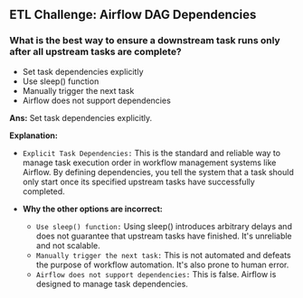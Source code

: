 ## ETL Challenge: Airflow DAG Dependencies

###  What is the best way to ensure a downstream task runs only after all upstream tasks are complete?
- Set task dependencies explicitly
- Use sleep() function
- Manually trigger the next task
- Airflow does not support dependencies

**Ans:** Set task dependencies explicitly.

**Explanation:**
- `Explicit Task Dependencies:` This is the standard and reliable way to manage task execution order in workflow management systems like Airflow. By defining dependencies, you tell the system that a task should only start once its specified upstream tasks have successfully completed.

- **Why the other options are incorrect:**
  - `Use sleep() function:` Using sleep() introduces arbitrary delays and does not guarantee that upstream tasks have finished. It's unreliable and not scalable.
  - `Manually trigger the next task:` This is not automated and defeats the purpose of workflow automation. It's also prone to human error.
  - `Airflow does not support dependencies:` This is false. Airflow is designed to manage task dependencies.